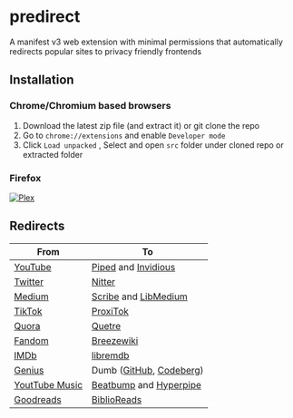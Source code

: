 # predirect

A manifest v3 web extension with minimal permissions that automatically redirects popular sites to privacy friendly frontends

## Installation
### Chrome/Chromium based browsers
1. Download the latest zip file (and extract it) or git clone the repo
2. Go to `chrome://extensions` and enable `Developer mode`
3. Click `Load unpacked` , Select and open `src` folder under cloned repo or extracted folder
### Firefox
[![Plex](https://blog.mozilla.org/addons/files/2020/04/get-the-addon-fx-apr-2020.svg)](https://addons.mozilla.org/en-US/firefox/addon/predirector/)
## Redirects

| From                                          | To                                                                                                          |
| --------------------------------------------- | ----------------------------------------------------------------------------------------------------------- |
| [YouTube](https://youtube.com)                | [Piped](https://github.com/TeamPiped/Piped) and [Invidious](https://github.com/iv-org/invidious)            |
| [Twitter](https://twitter.com)                | [Nitter](https://github.com/PrivacyDevel/nitter)                                                            |
| [Medium](https://medium.com)                  | [Scribe](https://sr.ht/~edwardloveall/Scribe/) and [LibMedium](https://github.com/realaravinth/libmedium)   |
| [TikTok](https://tiktok.com)                  | [ProxiTok](https://github.com/pablouser1/ProxiTok)                                                          |
| [Quora](https://quora.com)                    | [Quetre](https://github.com/zyachel/quetre)                                                                 |
| [Fandom](https://www.fandom.com/)             | [Breezewiki](https://gitdab.com/cadence/breezewiki)                                                         |
| [IMDb](https://www.imdb.com//)                | [libremdb](https://github.com/zyachel/libremdb)                                                             |
| [Genius](https://genius.com)                  | Dumb ([GitHub](https://github.com/rramiachraf/dumb), [Codeberg](https://codeberg.org/rramiachraf/dumb))     |
| [YoutTube Music](https://music.youtube.com//) | [Beatbump](https://github.com/snuffyDev/Beatbump) and [Hyperpipe](https://codeberg.org/Hyperpipe/Hyperpipe) |
| [Goodreads](https://www.goodreads.com/)       | [BiblioReads](https://github.com/nesaku/BiblioReads)                                                        |
